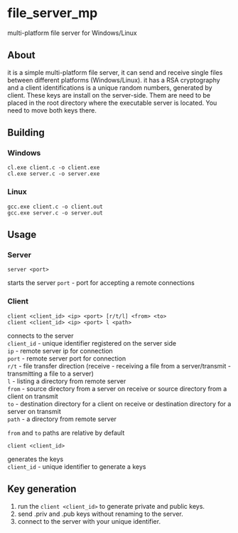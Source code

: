 # file_server_mp
multi-platform file server for Windows/Linux
 
## About
it is a simple multi-platform file server, it can send and receive single files between different platforms (Windows/Linux).
it has a RSA cryptography and a client identifications is a unique random numbers, generated by client. 
These keys are install on the server-side. Them are need to be placed in the root directory where the executable server is located. You need to move both keys there.
 
## Building
### Windows
```
cl.exe client.c -o client.exe
cl.exe server.c -o server.exe
```
### Linux
```
gcc.exe client.c -o client.out
gcc.exe server.c -o server.out
```
## Usage
### Server
```
server <port>
```
starts the server
`port` - port for accepting a remote connections

### Client
```
client <client_id> <ip> <port> [r/t/l] <from> <to>
client <client_id> <ip> <port> l <path>
```
connects to the server  
`client_id` - unique identifier registered on the server side  
`ip`        - remote server ip for connection  
`port`      - remote server port for connection  
`r/t`       - file transfer direction (receive - receiving a file from a server/transmit - transmitting a file to a server)  
`l`         - listing a directory from remote server  
`from`      - source directory from a server on receive or source directory from a client on transmit  
`to`        - destination directory for a client on receive or destination directory for a server on transmit  
`path`      - a directory from remote server  
  
`from` and `to` paths are relative by default  
```
client <client_id>
```
generates the keys  
`client_id` - unique identifier to generate a keys
## Key generation
1. run the `client <client_id>` to generate private and public keys.  
2. send .priv and .pub keys without renaming to the server.  
3. connect to the server with your unique identifier.  
